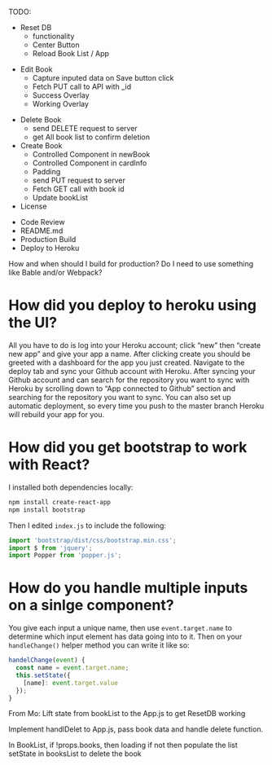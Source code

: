 TODO:
* Reset DB
  * functionality
  * Center Button
  * Reload Book List / App
- Edit Book
  * Capture inputed data on Save button click
  * Fetch PUT call to API with _id
  - Success Overlay
  - Working Overlay
* Delete Book
  * send DELETE request to server
  * get All book list to confirm deletion
* Create Book
  * Controlled Component in newBook
  * Controlled Component in cardInfo
  * Padding
  * send PUT request to server
  * Fetch GET call with book id
  * Update bookList
* License
- Code Review
- README.md
- Production Build
- Deploy to Heroku


How and when should I build for production?
Do I need to use something like Bable and/or Webpack?

# How did you deploy to heroku using the UI?
All you have to do is log into your Heroku account; click “new” then “create new app” and give your app a name. After clicking create you should be greeted with a dashboard for the app you just created. Navigate to the deploy tab and sync your Github account with Heroku. After syncing your Github account and can search for the repository you want to sync with Heroku by scrolling down to “App connected to Github” section and searching for the repository you want to sync. You can also set up automatic deployment, so every time you push to the master branch Heroku will rebuild your app for you.

# How did you get bootstrap to work with React?
I installed both dependencies locally:
```bash
npm install create-react-app
npm install bootstrap
```
Then I edited `index.js` to include the following:
```javascript
import 'bootstrap/dist/css/bootstrap.min.css';
import $ from 'jquery';
import Popper from 'popper.js';
```

# How do you handle multiple inputs on a sinlge component?
You give each input a unique name, then use `event.target.name` to determine which input element has data going into to it. Then on your `handleChange()` helper method you can write it like so:
```javascript
handelChange(event) {
  const name = event.target.name;
  this.setState({
    [name]: event.target.value
  });
}
```

From Mo:
Lift state from bookList to the App.js to get ResetDB working

Implement handlDelet to App.js, pass book data and handle delete function.

In BookList, if !props.books, then loading if not then populate the list
setState in booksList to delete the book

